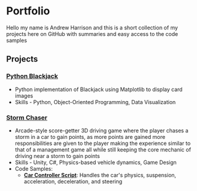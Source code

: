 # Portfolio

Hello my name is Andrew Harrison and this is a short collection of my projects here on GitHub with summaries and easy access to the code samples

## Projects
### [Python Blackjack](https://github.com/Anduithe3rd/Blackjack-Python-assignment)
- Python implementation of Blackjack using Matplotlib to display card images
- Skills -  Python, Object-Oriented Programming, Data Visualization

### [Storm Chaser](https://github.com/Anduithe3rd/Storm-Chaser-Game)
- Arcade-style score-getter 3D driving game where the player chases a storm in a car to gain points, as more points are gained more responsibilities are given to the player making the experience similar to that of a management game all while still keeping the core mechanic of driving near a storm to gain points
- Skills - Unity, C#, Physics-based vehicle dynamics, Game Design
- Code Samples:
  - **[Car Controller Script](https://github.com/Anduithe3rd/Storm-Chaser-Game/blob/main/Assets/Scripts/NewDriving.cs)**: Handles the car's physics, suspension, acceleration, deceleration, and steering
